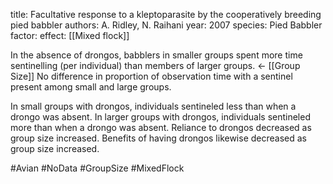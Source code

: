 title: Facultative response to a kleptoparasite by the cooperatively breeding pied babbler
authors: A. Ridley, N. Raihani
year: 2007
species: Pied Babbler
factor:
effect:
[[Mixed flock]] 

In the absence of drongos, babblers in smaller groups spent more time sentinelling (per individual) than members of larger groups. <- [[Group Size]] 
No difference in proportion of observation time with a sentinel present among small and large groups.

In small groups with drongos, individuals sentineled less than when a drongo was absent.
In larger groups with drongos, individuals sentineled more than when a drongo was absent.
Reliance to drongos decreased as group size increased. Benefits of having drongos likewise decreased as group size increased.


#Avian #NoData #GroupSize #MixedFlock 